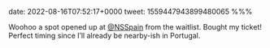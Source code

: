 date: 2022-08-16T07:52:17+0000
tweet: 1559447943899480065
%%%

Woohoo a spot opened up at [@NSSpain](https://twitter.com/NSSpain) from the waitlist. Bought my ticket! Perfect timing since I’ll already be nearby-ish in Portugal.
